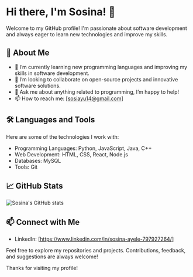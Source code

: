 # Hi there, I'm Sosina! 👋

Welcome to my GitHub profile! I'm passionate about software development and always eager to learn new technologies and improve my skills.

## 🚀 About Me

- 🌱 I’m currently learning new programming languages and improving my skills in software development.
- 👯 I’m looking to collaborate on open-source projects and innovative software solutions.
- 💬 Ask me about anything related to programming, I’m happy to help!
- 📫 How to reach me: [sosiayu14@gmail.com]

## 🛠️ Languages and Tools

Here are some of the technologies I work with:

- Programming Languages: Python, JavaScript, Java, C++
- Web Development: HTML, CSS, React, Node.js
- Databases: MySQL
- Tools: Git

## 📈 GitHub Stats

![Sosina's GitHub stats](https://github-readme-stats.vercel.app/api?username=sosina14&show_icons=true&theme=radical)

## 📫 Connect with Me

- LinkedIn: [https://www.linkedin.com/in/sosina-ayele-797927264/]


Feel free to explore my repositories and projects. Contributions, feedback, and suggestions are always welcome!

Thanks for visiting my profile!
